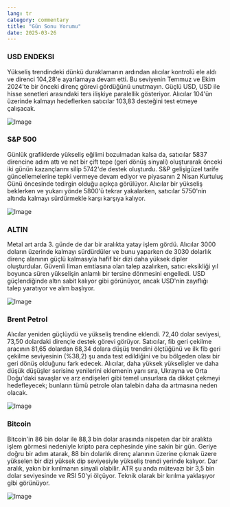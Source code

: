 ```yaml
---
lang: tr
category: commentary
title: "Gün Sonu Yorumu"
date: 2025-03-26
---
```


### USD ENDEKSI

Yükseliş trendindeki dünkü duraklamanın ardından alıcılar kontrolü ele aldı ve direnci 104,28'e ayarlamaya devam etti. Bu seviyenin Temmuz ve Ekim 2024'te bir önceki direnç görevi gördüğünü unutmayın. Güçlü USD, USD ile hisse senetleri arasındaki ters ilişkiye paralellik gösteriyor. Alıcılar 104'ün üzerinde kalmayı hedeflerken satıcılar 103,83 desteğini test etmeye çalışacak. 

![Image](https://markleighedu.github.io/img/Mar-2025/26-Mar-2025/usdindex.jpg)

### S&P 500

Günlük grafiklerde yükseliş eğilimi bozulmadan kalsa da, satıcılar 5837 direncine adım attı ve net bir çift tepe (geri dönüş sinyali) oluşturarak önceki iki günün kazançlarını silip 5742'de destek oluşturdu. S&P gelişigüzel tarife güncellemelerine tepki vermeye devam ediyor ve piyasanın 2 Nisan Kurtuluş Günü öncesinde tedirgin olduğu açıkça görülüyor. Alıcılar bir yükseliş beklerken ve yukarı yönde 5800'ü tekrar yakalarken, satıcılar 5750'nin altında kalmayı sürdürmekle karşı karşıya kalıyor.  

![Image](https://markleighedu.github.io/img/Mar-2025/26-Mar-2025/sp500.jpg)

### ALTIN

Metal art arda 3. günde de dar bir aralıkta yatay işlem gördü. Alıcılar 3000 doların üzerinde kalmayı sürdürdüler ve bunu yaparken de 3030 dolarlık direnç alanının güçlü kalmasıyla hafif bir dizi daha yüksek dipler oluşturdular. Güvenli liman emtiasına olan talep azalırken, satıcı eksikliği yıl boyunca süren yükselişin anlamlı bir tersine dönmesini engelledi. USD güçlendiğinde altın sabit kalıyor gibi görünüyor, ancak USD'nin zayıflığı talep yaratıyor ve alım başlıyor.

![Image](https://markleighedu.github.io/img/Mar-2025/26-Mar-2025/gold.jpg)

### Brent Petrol

Alıcılar yeniden güçlüydü ve yükseliş trendine eklendi. 72,40 dolar seviyesi, 73,50 dolardaki dirençle destek görevi görüyor. Satıcılar, fib geri çekilme aracının 81,65 dolardan 68,34 dolara düşüş trendini ölçtüğünü ve ilk fib geri çekilme seviyesinin (%38,2) şu anda test edildiğini ve bu bölgeden olası bir geri dönüş olduğunu fark edecek. Alıcılar, daha yüksek yükselişler ve daha düşük düşüşler serisine yenilerini eklemenin yanı sıra, Ukrayna ve Orta Doğu'daki savaşlar ve arz endişeleri gibi temel unsurlara da dikkat çekmeyi hedefleyecek; bunların tümü petrole olan talebin daha da artmasına neden olacak.

![Image](https://markleighedu.github.io/img/Mar-2025/26-Mar-2025/brentoil.jpg)

### Bitcoin

Bitcoin'in 86 bin dolar ile 88,3 bin dolar arasında nispeten dar bir aralıkta işlem görmesi nedeniyle kripto para cephesinde yine sakin bir gün. Geriye doğru bir adım atarak, 88 bin dolarlık direnç alanının üzerine çıkmak üzere yükselen bir dizi yüksek dip seviyesiyle yükseliş trendi yerinde kalıyor. Dar aralık, yakın bir kırılmanın sinyali olabilir. ATR şu anda mütevazı bir 3,5 bin dolar seviyesinde ve RSI 50'yi ölçüyor. Teknik olarak bir kırılma yaklaşıyor gibi görünüyor.

![Image](https://markleighedu.github.io/img/Mar-2025/26-Mar-2025/bitcoin.jpg)

